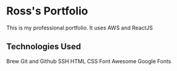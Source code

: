 # Ross's Portfolio

This is my professional portfolio. It uses AWS and ReactJS

## Technologies Used

Brew
Git and Github
SSH
HTML
CSS
Font Awesome
Google Fonts